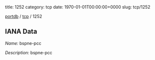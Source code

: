 title: 1252
category: tcp
date: 1970-01-01T00:00:00+0000
slug: tcp/1252

[portdb](/) / [tcp](/category/tcp.html) / 1252


## IANA Data

_Name:_ bspne-pcc

_Description:_ bspne-pcc

